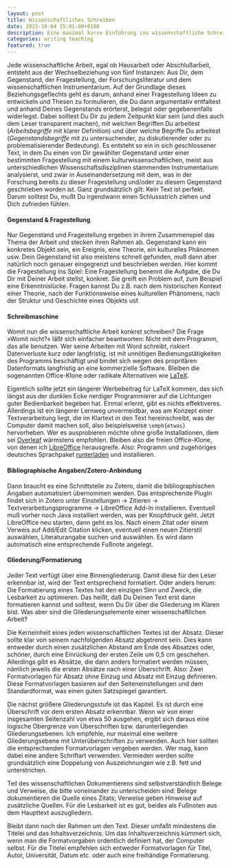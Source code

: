 ```yaml
---
layout: post
title: Wissenschaftliches Schreiben
date: 2023-10-04 15:01:00+0100
description: Eine maximal kurze Einführung ins wissenschaftliche Schreiben.
categories: writing teaching
featured: true
---
```


Jede wissenschaftliche Arbeit, egal ob Hausarbeit oder Abschlußarbeit, entsteht
aus der Wechselbeziehung von fünf Instanzen: Aus Dir, dem Gegenstand, der
Fragestellung, der Forschungsliteratur und dem wissenschaftlichen
Instrumentarium. Auf der Grundlage dieses Beziehungsgeflechts geht es darum,
anhand einer Fragestellung Ideen zu entwickeln und Thesen zu formulieren, die
Du dann argumentativ entfaltest und anhand Deines Gegenstands erörterst,
belegst oder gegebenenfalls widerlegst. Dabei solltest Du Dir zu jedem
Zeitpunkt klar sein (und dies auch dem Leser transparent machen), mit welchen
Begriffen Du arbeitest (*Arbeitsbegriffe* mit klarer Definition) und über welche
Begriffe Du arbeitest (*Gegenstandsbegriffe* mit zu untersuchender, zu
diskutierender oder zu problematisierender Bedeutung). Es entsteht so ein in sich
geschlossener Text, in dem Du einen von Dir gewählter Gegenstand unter einer
bestimmten Fragestellung mit einem kulturwissenschaftlichen, meist aus
unterschiedlichen Wissenschaftsdisziplinen stammenden Instrumentarium
analysierst, und zwar in Auseinandersetzung mit dem, was in der Forschung
bereits zu dieser Fragestellung und/oder zu diesem Gegenstand geschrieben
worden ist. Ganz grundsätzlich gilt: Kein Text ist perfekt. Darum solltest Du,
mußt Du irgendwann einen Schlussstrich ziehen und Dich zufrieden fühlen.


#### Gegenstand & Fragestellung

Nur Gegenstand und Fragestellung ergeben in ihrem Zusammenspiel das Thema der
Arbeit und stecken ihren Rahmen ab. Gegenstand kann ein konkretes Objekt sein,
ein Ereignis, eine Theorie, ein kulturelles Phänomen usw. Dein Gegenstand ist
also meistens schnell gefunden, muß dann aber natürlich noch genauer
eingegrenzt und beschrieben werden. Hier kommt die Fragestellung ins Spiel:
Eine Fragestellung benennt die Aufgabe, die Du Dir mit Deiner Arbeit stellst,
konkret. Sie greift ein Problem auf, zum Beispiel eine Erkenntnislücke. Fragen
kannst Du z.B. nach dem historischen Kontext einer Theorie, nach der
Funktionsweise eines kulturellen Phänomens, nach der Struktur und Geschichte
eines Objekts usf.


#### Schreibmaschine

Womit nun die wissenschaftliche Arbeit konkret schreiben? Die Frage »Womit
nicht?« läßt sich einfacher beantworten: Nicht mit dem Programm, das alle
benutzen. Wer seine Arbeiten mit Word schreibt, riskiert Datenverluste kurz
oder langfristig, ist mit unnötigen Bedienungstätigkeiten des Programms
beschäftigt und bindet sich wegen des propritären Datenformats langfristig an
eine kommerzielle Software. Bleiben die sogenannten Office-Klone oder radikale
Alternativen wie [LaTeX](https://www.latex-project.org/). 

Eigentlich sollte jetzt ein längerer Werbebeitrag für
LaTeX kommen, das sich längst aus der dunklen Ecke nerdiger Programmierer auf
die Lichtungen guter Bedienbarkeit begeben hat. Einmal erlernt, gibt es nichts
effektiveres. Allerdings ist ein längerer Lernweg unvermeidbar, was am Konzept
einer Textverarbeitung liegt, die im Klartext in den Text hereinschreibt, was
der Computer damit machen soll, also beispielsweise `\emph{etwas}` hervorheben.
Wer es ausprobieren möchte ohne große Installationen, dem sei [Overleaf](https://www.overleaf.com/)
wärmstens empfohlen. Bleiben also die freien Office-Klone, von denen ich
[LibreOffice](https://de.libreoffice.org/) herausgreife. Also: Programm und zugehöriges deutsches Sprachpaket
[runterladen](https://de.libreoffice.org/download/download/) und installieren.


#### Bibliographische Angaben/Zotero-Anbindung

Dann braucht es eine Schnittstelle zu Zotero, damit die bibliographischen
Angaben automatisiert übernommen werden. Das entsprechende PlugIn findet sich
in Zotero unter
Einstellungen &rarr; Zitieren &rarr; Textverarbeitungsprogramme &rarr; LibreOffice Add-In
installieren. Eventuell muß vorher noch Java installiert werden, was per
Knopfdruck geht. Jetzt LibreOffice neu starten, dann geht es los. Nach einem
Zitat oder einem Verweis auf Add/Edit Citation klicken, eventuell einen neuen
Zitierstil auswählen, Literaturangabe suchen und auswählen. Es wird dann
automatisch eine entsprechende Fußnote angelegt.


#### Gliederung/Formatierung

Jeder Text verfügt über eine Binnengliederung. Damit diese für den Leser
erkennbar ist, wird der Text entsprechend formatiert. Oder anders herum: Die
Formatierung eines Textes hat den einzigen Sinn und Zweck, die Lesbarkeit zu
optimieren. Das heißt, daß Du Deinen Text erst dann formatieren kannst und
solltest, wenn Du Dir über die Gliederung im Klaren bist. Was aber sind die
Gliederungselemente einer wissenschaftlichen Arbeit?

Die Kerneinheit eines jeden wissenschaftlichen Textes ist der Absatz. Dieser
sollte klar von seinem nachfolgenden Absatz abgetrennt sein. Dies kann entweder
durch einen zusätzlichen Abstand am Ende des Absatzes oder, schöner, durch eine
Einrückung der ersten Zeile um 0,5 cm geschehen. Allerdings gibt es Absätze,
die dann anders formatiert werden müssen, nämlich jeweils die ersten Absätze
nach einer Überschrift. Also: Zwei Formatvorlagen für Absatz ohne Einzug und
Absatz mit Einzug definieren. Diese Formatvorlagen basieren auf den
Seiteneinstellungen und dem Standardformat, was einen guten Satzspiegel
garantiert.

Die nächst größere Gliederungsstufe ist das Kapitel. Es ist durch eine
Überschrift vor dem ersten Absatz erkennbar. Wenn wir von einer insgesamten
Seitenzahl von etwa 50 ausgehen, ergibt sich daraus eine logische Obergrenze
von Überschriften bzw. darunterliegenden Gliederungsebenen. Ich empfehle, nur
maximal eine weitere Gliederungsebene mit Unterüberschriften zu verwenden. Auch
hier sollten die entsprechenden Formatvorlagen vergeben werden. Wer mag, kann
dabei eine andere Schriftart verwenden. Vermieden werden sollte grundsätzlich
eine Doppelung von Auszeichnungen wie z.B. fett und unterstrichen.

Teil des wissenschaftlichen Dokumentierens sind selbstverständlich Belege und
Verweise, die bitte voneinander zu unterscheiden sind: Belege dokumentieren die
Quelle eines Zitats; Verweise geben Hinweise auf zusätzliche Quellen. Für die
Lesbarkeit ist es gut, beides als Fußnoten aus dem Haupttext auszugliedern.

Bleibt dann noch der Rahmen um den Text. Dieser umfaßt mindestens die Titelei
und das Inhaltsverzeichnis. Um das Inhaltsverzeichnis kümmert sich, wenn man
die Formatvorgaben ordentlich definiert hat, der Computer selbst. Für die
Titelei empfehlen sich entweder Formatvorlagen für Titel, Autor, Universität,
Datum etc. oder auch eine freihändige Formatierung.
